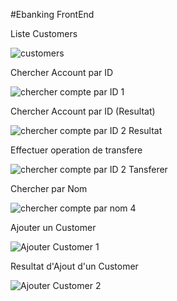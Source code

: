 #Ebanking FrontEnd

Liste  Customers

![customers](https://github.com/AdhamFatine/ebank-frontend/assets/107023167/137c5489-fbed-4b88-ae0d-fd39eef2bffe)


Chercher Account par ID

![chercher compte par ID 1](https://github.com/AdhamFatine/ebank-frontend/assets/107023167/7c3a80b7-ed56-467a-97d3-f7e8e64cbc1f)


Chercher Account par ID (Resultat)

![chercher compte par ID 2 Resultat](https://github.com/AdhamFatine/ebank-frontend/assets/107023167/bbd1befd-70eb-4d7a-9d0c-5c357cbc30ac)


Effectuer operation de transfere 

![chercher compte par ID 2 Tansferer](https://github.com/AdhamFatine/ebank-frontend/assets/107023167/7cb31c51-dbab-454f-a8fa-03c938aaa4ba)


Chercher par Nom

![chercher compte par nom 4](https://github.com/AdhamFatine/ebank-frontend/assets/107023167/8f6ea035-78dd-4b55-bac4-9eaf8439064e)


Ajouter un Customer

![Ajouter Customer 1](https://github.com/AdhamFatine/ebank-frontend/assets/107023167/24bee5f6-0ede-41bc-a58a-3c1c629512cd)


Resultat d'Ajout d'un Customer

![Ajouter Customer 2](https://github.com/AdhamFatine/ebank-frontend/assets/107023167/b826775a-fea9-4233-a45d-22643681597e)
